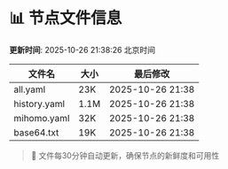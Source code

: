 # 📊 节点文件信息

**更新时间**: 2025-10-26 21:38:26 北京时间

| 文件名 | 大小 | 最后修改 |
|--------|------|----------|
| all.yaml | 23K | 2025-10-26 21:38 |
| history.yaml | 1.1M | 2025-10-26 21:38 |
| mihomo.yaml | 32K | 2025-10-26 21:38 |
| base64.txt | 19K | 2025-10-26 21:38 |

> 🔄 文件每30分钟自动更新，确保节点的新鲜度和可用性

